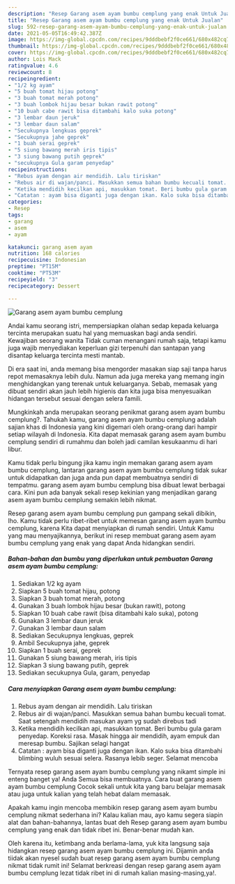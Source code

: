 ```yaml
---
description: "Resep Garang asem ayam bumbu cemplung yang enak Untuk Jualan"
title: "Resep Garang asem ayam bumbu cemplung yang enak Untuk Jualan"
slug: 592-resep-garang-asem-ayam-bumbu-cemplung-yang-enak-untuk-jualan
date: 2021-05-05T16:49:42.387Z
image: https://img-global.cpcdn.com/recipes/9dddbebf2f0ce661/680x482cq70/garang-asem-ayam-bumbu-cemplung-foto-resep-utama.jpg
thumbnail: https://img-global.cpcdn.com/recipes/9dddbebf2f0ce661/680x482cq70/garang-asem-ayam-bumbu-cemplung-foto-resep-utama.jpg
cover: https://img-global.cpcdn.com/recipes/9dddbebf2f0ce661/680x482cq70/garang-asem-ayam-bumbu-cemplung-foto-resep-utama.jpg
author: Lois Mack
ratingvalue: 4.6
reviewcount: 8
recipeingredient:
- "1/2 kg ayam"
- "5 buah tomat hijau potong"
- "3 buah tomat merah potong"
- "3 buah lombok hijau besar bukan rawit potong"
- "10 buah cabe rawit bisa ditambahi kalo suka potong"
- "3 lembar daun jeruk"
- "3 lembar daun salam"
- "Secukupnya lengkuas geprek"
- "Secukupnya jahe geprek"
- "1 buah serai geprek"
- "5 siung bawang merah iris tipis"
- "3 siung bawang putih geprek"
- "secukupnya Gula garam penyedap"
recipeinstructions:
- "Rebus ayam dengan air mendidih. Lalu tiriskan"
- "Rebus air di wajan/panci. Masukkan semua bahan bumbu kecuali tomat. Saat setengah mendidih masukan ayam yg sudah direbus tadi"
- "Ketika mendidih kecilkan api, masukkan tomat. Beri bumbu gula garam penyedap. Koreksi rasa. Masak hingga air mendidih, ayam empuk dan meresap bumbu. Sajikan selagi hangat"
- "Catatan : ayam bisa diganti juga dengan ikan. Kalo suka bisa ditambahi blimbing wuluh sesuai selera. Rasanya lebib seger. Selamat mencoba"
categories:
- Resep
tags:
- garang
- asem
- ayam

katakunci: garang asem ayam 
nutrition: 168 calories
recipecuisine: Indonesian
preptime: "PT15M"
cooktime: "PT53M"
recipeyield: "3"
recipecategory: Dessert

---
```



![Garang asem ayam bumbu cemplung](https://img-global.cpcdn.com/recipes/9dddbebf2f0ce661/680x482cq70/garang-asem-ayam-bumbu-cemplung-foto-resep-utama.jpg)

Andai kamu seorang istri, mempersiapkan olahan sedap kepada keluarga tercinta merupakan suatu hal yang memuaskan bagi anda sendiri. Kewajiban seorang  wanita Tidak cuman menangani rumah saja, tetapi kamu juga wajib menyediakan keperluan gizi terpenuhi dan santapan yang disantap keluarga tercinta mesti mantab.

Di era  saat ini, anda memang bisa mengorder masakan siap saji tanpa harus repot memasaknya lebih dulu. Namun ada juga mereka yang memang ingin menghidangkan yang terenak untuk keluarganya. Sebab, memasak yang dibuat sendiri akan jauh lebih higienis dan kita juga bisa menyesuaikan hidangan tersebut sesuai dengan selera famili. 



Mungkinkah anda merupakan seorang penikmat garang asem ayam bumbu cemplung?. Tahukah kamu, garang asem ayam bumbu cemplung adalah sajian khas di Indonesia yang kini digemari oleh orang-orang dari hampir setiap wilayah di Indonesia. Kita dapat memasak garang asem ayam bumbu cemplung sendiri di rumahmu dan boleh jadi camilan kesukaanmu di hari libur.

Kamu tidak perlu bingung jika kamu ingin memakan garang asem ayam bumbu cemplung, lantaran garang asem ayam bumbu cemplung tidak sukar untuk didapatkan dan juga anda pun dapat membuatnya sendiri di tempatmu. garang asem ayam bumbu cemplung bisa dibuat lewat berbagai cara. Kini pun ada banyak sekali resep kekinian yang menjadikan garang asem ayam bumbu cemplung semakin lebih nikmat.

Resep garang asem ayam bumbu cemplung pun gampang sekali dibikin, lho. Kamu tidak perlu ribet-ribet untuk memesan garang asem ayam bumbu cemplung, karena Kita dapat menyiapkan di rumah sendiri. Untuk Kamu yang mau menyajikannya, berikut ini resep membuat garang asem ayam bumbu cemplung yang enak yang dapat Anda hidangkan sendiri.

<!--inarticleads1-->

##### Bahan-bahan dan bumbu yang diperlukan untuk pembuatan Garang asem ayam bumbu cemplung:

1. Sediakan 1/2 kg ayam
1. Siapkan 5 buah tomat hijau, potong
1. Siapkan 3 buah tomat merah, potong
1. Gunakan 3 buah lombok hijau besar (bukan rawit), potong
1. Siapkan 10 buah cabe rawit (bisa ditambahi kalo suka), potong
1. Gunakan 3 lembar daun jeruk
1. Gunakan 3 lembar daun salam
1. Sediakan Secukupnya lengkuas, geprek
1. Ambil Secukupnya jahe, geprek
1. Siapkan 1 buah serai, geprek
1. Gunakan 5 siung bawang merah, iris tipis
1. Siapkan 3 siung bawang putih, geprek
1. Sediakan secukupnya Gula, garam, penyedap




<!--inarticleads2-->

##### Cara menyiapkan Garang asem ayam bumbu cemplung:

1. Rebus ayam dengan air mendidih. Lalu tiriskan
1. Rebus air di wajan/panci. Masukkan semua bahan bumbu kecuali tomat. Saat setengah mendidih masukan ayam yg sudah direbus tadi
1. Ketika mendidih kecilkan api, masukkan tomat. Beri bumbu gula garam penyedap. Koreksi rasa. Masak hingga air mendidih, ayam empuk dan meresap bumbu. Sajikan selagi hangat
1. Catatan : ayam bisa diganti juga dengan ikan. Kalo suka bisa ditambahi blimbing wuluh sesuai selera. Rasanya lebib seger. Selamat mencoba




Ternyata resep garang asem ayam bumbu cemplung yang nikamt simple ini enteng banget ya! Anda Semua bisa membuatnya. Cara buat garang asem ayam bumbu cemplung Cocok sekali untuk kita yang baru belajar memasak atau juga untuk kalian yang telah hebat dalam memasak.

Apakah kamu ingin mencoba membikin resep garang asem ayam bumbu cemplung nikmat sederhana ini? Kalau kalian mau, ayo kamu segera siapin alat dan bahan-bahannya, lantas buat deh Resep garang asem ayam bumbu cemplung yang enak dan tidak ribet ini. Benar-benar mudah kan. 

Oleh karena itu, ketimbang anda berlama-lama, yuk kita langsung saja hidangkan resep garang asem ayam bumbu cemplung ini. Dijamin anda tiidak akan nyesel sudah buat resep garang asem ayam bumbu cemplung nikmat tidak rumit ini! Selamat berkreasi dengan resep garang asem ayam bumbu cemplung lezat tidak ribet ini di rumah kalian masing-masing,ya!.

